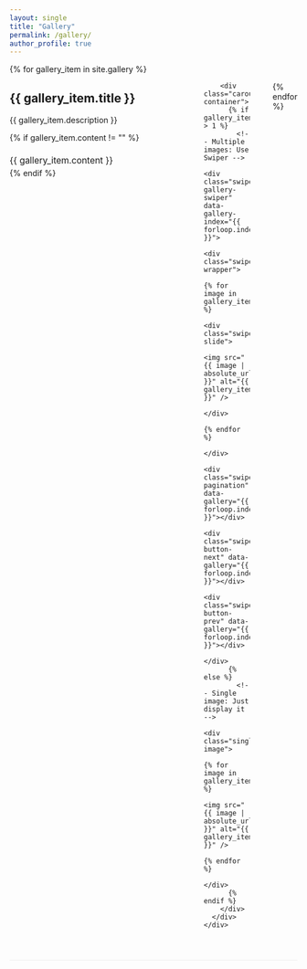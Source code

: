 ```yaml
---
layout: single
title: "Gallery"
permalink: /gallery/
author_profile: true
---
```


<!-- Swiper CSS -->
<link rel="stylesheet" href="https://cdn.jsdelivr.net/npm/swiper@11/swiper-bundle.min.css" />

<div class="photo-gallery">
  {% for gallery_item in site.gallery %}
    <div class="gallery-section {% cycle 'left', 'right' %}">
      <div class="gallery-content">
        <div class="gallery-info">
          <h2>{{ gallery_item.title }}</h2>
          <p>{{ gallery_item.description }}</p>
          {% if gallery_item.content != "" %}
            <div class="gallery-text">
              {{ gallery_item.content }}
            </div>
          {% endif %}
        </div>
        
        <div class="carousel-container">
          {% if gallery_item.images.size > 1 %}
            <!-- Multiple images: Use Swiper -->
            <div class="swiper gallery-swiper" data-gallery-index="{{ forloop.index }}">
              <div class="swiper-wrapper">
                {% for image in gallery_item.images %}
                  <div class="swiper-slide">
                    <img src="{{ image | absolute_url }}" alt="{{ gallery_item.title }}" />
                  </div>
                {% endfor %}
              </div>
              <div class="swiper-pagination" data-gallery="{{ forloop.index }}"></div>
              <div class="swiper-button-next" data-gallery="{{ forloop.index }}"></div>
              <div class="swiper-button-prev" data-gallery="{{ forloop.index }}"></div>
            </div>
          {% else %}
            <!-- Single image: Just display it -->
            <div class="single-image">
              {% for image in gallery_item.images %}
                <img src="{{ image | absolute_url }}" alt="{{ gallery_item.title }}" />
              {% endfor %}
            </div>
          {% endif %}
        </div>
      </div>
    </div>
  {% endfor %}
</div>

<style>
.carousel-container {
  flex: 1;
  max-width: 500px;
  position: relative;
}

.gallery-swiper {
  width: 100%;
  height: 300px;
  border-radius: 10px;
  box-shadow: 0 4px 8px rgba(0,0,0,0.1);
  overflow: hidden;
  background: #fff;
}

.swiper-slide {
  display: flex;
  align-items: center;
  justify-content: center;
  background: #f8f8f8;
}

.swiper-slide img {
  width: 100%;
  height: 100%;
  object-fit: cover;
}

/* Single image styling - match swiper dimensions */
.single-image {
  width: 100%;
  height: 300px;
  background: #fff;
  border-radius: 10px;
  box-shadow: 0 4px 8px rgba(0,0,0,0.1);
  display: flex;
  align-items: center;
  justify-content: center;
  overflow: hidden;
}

.single-image img {
  width: 100%;
  height: 100%;
  object-fit: cover;
}

.gallery-section {
  margin-bottom: 60px;
  border-bottom: 1px solid #eee;
  padding-bottom: 40px;
}

.gallery-content {
  display: flex;
  align-items: flex-start;
  gap: 40px;
}

.gallery-info {
  flex: 1;
  min-width: 300px;
}

.gallery-section.left .gallery-content {
  flex-direction: row;
}

.gallery-section.right .gallery-content {
  flex-direction: row-reverse;
}

.gallery-text {
  margin-top: 20px;
  font-size: 1.1em;
  line-height: 1.6;
}

/* Swiper custom styling */
.swiper-pagination {
  bottom: 10px !important;
}

.swiper-pagination-bullet {
  background: rgba(255, 255, 255, 0.8);
  width: 12px;
  height: 12px;
  margin: 0 5px !important;
  opacity: 0.8;
}

.swiper-pagination-bullet-active {
  background: #fff;
  opacity: 1;
}

.swiper-button-next,
.swiper-button-prev {
  background: rgba(0, 0, 0, 0.5);
  width: 40px !important;
  height: 40px !important;
  border-radius: 50%;
  color: white !important;
  margin-top: -20px !important;
}

.swiper-button-next:hover,
.swiper-button-prev:hover {
  background: rgba(0, 0, 0, 0.8);
}

.swiper-button-next::after,
.swiper-button-prev::after {
  font-size: 16px !important;
  font-weight: bold;
}

.swiper-button-next {
  right: 10px !important;
}

.swiper-button-prev {
  left: 10px !important;
}

/* Responsive design */
@media (max-width: 768px) {
  .gallery-content {
    flex-direction: column !important;
  }
  
  .gallery-info {
    min-width: auto;
  }
  
  .carousel-container {
    max-width: 100%;
  }
  
  .gallery-swiper {
    height: 250px;
  }
  
  .single-image img {
    height: 250px;
  }
  
  .swiper-button-next,
  .swiper-button-prev {
    width: 35px !important;
    height: 35px !important;
    margin-top: -17.5px !important;
  }
  
  .swiper-button-next::after,
  .swiper-button-prev::after {
    font-size: 14px !important;
  }
  
  .swiper-pagination-bullet {
    width: 14px;
    height: 14px;
    margin: 0 8px !important;
  }
}

@media (max-width: 480px) {
  .gallery-swiper {
    height: 200px;
  }
  
  .single-image img {
    height: 200px;
  }
  
  .gallery-content {
    gap: 20px;
  }
  
  .gallery-section {
    margin-bottom: 40px;
  }
  
  .swiper-button-next,
  .swiper-button-prev {
    width: 30px !important;
    height: 30px !important;
    margin-top: -15px !important;
  }
  
  .swiper-button-next::after,
  .swiper-button-prev::after {
    font-size: 12px !important;
  }
}
</style>

<!-- Swiper JS -->
<script src="https://cdn.jsdelivr.net/npm/swiper@11/swiper-bundle.min.js"></script>

<script>
// More robust loading and initialization
(function() {
  let initAttempts = 0;
  const maxAttempts = 50; // 5 seconds total
  
  function checkAndInit() {
    initAttempts++;
    console.log(`Init attempt ${initAttempts}: Swiper available = ${typeof Swiper !== 'undefined'}, DOM ready = ${document.readyState}`);
    
    // Check if Swiper is loaded and DOM is ready
    if (typeof Swiper !== 'undefined' && document.readyState !== 'loading') {
      console.log('✅ Ready to initialize swipers');
      initializeSwipers();
      return true;
    }
    
    // Keep trying if we haven't exceeded max attempts
    if (initAttempts < maxAttempts) {
      console.log('⏳ Not ready yet, retrying in 100ms...');
      setTimeout(checkAndInit, 100);
    } else {
      console.error('❌ Failed to initialize after', maxAttempts, 'attempts');
    }
    
    return false;
  }

  // Function to initialize swipers
  function initializeSwipers() {
    console.log('🚀 Initializing swipers...');
    
    const swipers = document.querySelectorAll('.gallery-swiper');
    console.log('Found', swipers.length, 'swiper elements');
    
    if (swipers.length === 0) {
      console.log('No swiper elements found, will retry...');
      // Reset attempts and try again
      initAttempts = Math.max(0, initAttempts - 10);
      setTimeout(checkAndInit, 500);
      return;
    }
    
    let successCount = 0;
    
    swipers.forEach(function(swiperEl, index) {
      console.log(`Initializing swiper ${index + 1}...`);
      
      // Skip if already initialized
      if (swiperEl.swiper) {
        console.log(`Swiper ${index + 1} already initialized`);
        successCount++;
        return;
      }
      
      // Check if this swiper has the required structure
      const wrapper = swiperEl.querySelector('.swiper-wrapper');
      const slides = swiperEl.querySelectorAll('.swiper-slide');
      
      if (!wrapper || slides.length === 0) {
        console.warn(`Swiper ${index + 1} missing structure - wrapper: ${!!wrapper}, slides: ${slides.length}`);
        return;
      }
      
      try {
        const galleryIndex = swiperEl.getAttribute('data-gallery-index');
        console.log(`Creating swiper ${index + 1} with gallery index: ${galleryIndex}`);
        
        const swiper = new Swiper(swiperEl, {
          slidesPerView: 1,
          spaceBetween: 0,
          loop: slides.length > 1, // Only loop if more than 1 slide
          speed: 400,
          
          // Autoplay configuration
          autoplay: {
            delay: 2000,
            disableOnInteraction: false,
            pauseOnMouseEnter: true,
          },
          
          // Pagination - use unique selector for this gallery
          pagination: {
            el: `[data-gallery="${galleryIndex}"].swiper-pagination`,
            clickable: true,
            dynamicBullets: true,
          },
          
          // Navigation arrows - use unique selectors for this gallery
          navigation: {
            nextEl: `[data-gallery="${galleryIndex}"].swiper-button-next`,
            prevEl: `[data-gallery="${galleryIndex}"].swiper-button-prev`,
          },
          
          // Touch settings for better mobile experience
          touchRatio: 1,
          touchAngle: 45,
          simulateTouch: true,
          allowTouchMove: true,
          
          // Enable keyboard control
          keyboard: {
            enabled: true,
          },
          
          // Prevent issues
          watchOverflow: true,
          observer: true,
          observeParents: true,
        });
        
        console.log(`✅ Swiper ${index + 1} created successfully - slides: ${swiper.slides.length}`);
        
        // Stop autoplay initially
        swiper.autoplay.stop();
        
        // Add hover autoplay for non-touch devices only
        if (!('ontouchstart' in window)) {
          swiperEl.addEventListener('mouseenter', function() {
            swiper.autoplay.start();
          });
          
          swiperEl.addEventListener('mouseleave', function() {
            swiper.autoplay.stop();
          });
        }
        
        successCount++;
        
      } catch (error) {
        console.error(`❌ Error initializing swiper ${index + 1}:`, error);
      }
    });
    
    console.log(`🎉 Initialization complete: ${successCount}/${swipers.length} swipers created`);
  }

  // Start the initialization process immediately
  checkAndInit();

  // Also try on DOM events as backup
  if (document.readyState === 'loading') {
    document.addEventListener('DOMContentLoaded', checkAndInit);
  }
  
  window.addEventListener('load', checkAndInit);
  
  // Final fallback after page fully loads
  setTimeout(function() {
    if (typeof Swiper !== 'undefined') {
      console.log('🔄 Final fallback initialization attempt...');
      initializeSwipers();
    }
  }, 2000);
})();
</script>